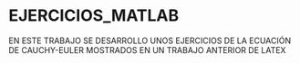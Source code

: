 # EJERCICIOS_MATLAB
EN ESTE TRABAJO SE DESARROLLO UNOS EJERCICIOS DE LA ECUACIÓN DE CAUCHY-EULER MOSTRADOS EN UN TRABAJO ANTERIOR DE LATEX
